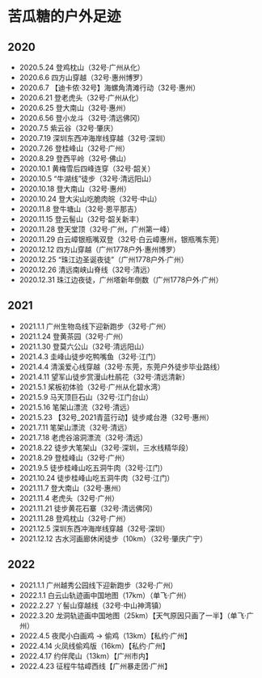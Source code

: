 # 苦瓜糖的户外足迹

## 2020

- 2020.5.24 登鸡枕山（32号·广州从化）
- 2020.6.6 四方山穿越（32号·惠州博罗）
- 2020.6.7 【迪卡侬·32号】海螺角清滩行动（32号·惠州）
- 2020.6.21 登老虎头（32号·广州从化）
- 2020.6.25 登大南山（32号·惠州）
- 2020.6.56 登小龙斗（32号·清远佛冈）
- 2020.7.5 紫云谷（32号·肇庆）
- 2020.7.19 深圳东西冲海岸线穿越（32号·深圳）
- 2020.7.26 登桂峰山（32号·广州）
- 2020.8.29 登西平岭（32号·佛山）
- 2020.10.1 黄梅雪后四峰连穿（32号·韶关）
- 2020.10.5 “牛湖线”徒步（32号·清远阳山）
- 2020.10.18 登大南山（32号·惠州）
- 2020.10.24 登大尖山吃脆肉皖（32号·中山）
- 2020.11.8 登牛塘山（32号·恩平那吉）
- 2020.11.15 登云髻山（32号·韶关新丰）
- 2020.11.28 登天堂顶（32号·广州，广州第一峰）
- 2020.11.29 白云嶂银瓶嘴双登（32号·白云嶂惠州，银瓶嘴东莞）
- 2020.12.12 四方山穿越（广州1778户外·惠州博罗）
- 2020.12.25 “珠江边圣诞夜徒”（广州1778户外·广州）
- 2020.12.26 清远南峡山脊线（32号·清远）
- 2020.12.31 珠江边夜徒，广州塔新年倒数（广州1778户外·广州）

## 2021

- 2021.1.1 广州生物岛线下迎新跑步（32号·广州）
- 2021.1.24 登黄茶园（32号·广州）
- 2021.1.30 登莫六公山（32号·清远阳山）
- 2021.4.3 圭峰山徒步吃鸭嘴鱼（32号·江门）
- 2021.4.4 清溪爱心线穿越（32号·东莞，东莞户外徒步毕业路线）
- 2021.4.11 望军山徒步赏漫山杜鹃花（32号·清远清新）
- 2021.5.1 桨板初体验（32号·广州从化碧水湾）
- 2021.5.9 马天顶巨石山（32号·江门台山）
- 2021.5.16 笔架山漂流（32号·清远）
- 2021.5.23 【32号_2021青蓝行动】徒步咸台港（32号·惠州）
- 2021.7.11 笔架山漂流（32号·清远）
- 2021.7.18 老虎谷溶洞漂流（32号·清远）
- 2021.8.22 徒步大笔架山（32号·深圳，三水线精华段）
- 2021.8.29 登桂峰山（32号·广州）
- 2021.9.5 徒步桂峰山吃五洞牛肉（32号·江门）
- 2021.10.24 徒步桂峰山吃五洞牛肉（32号·江门）
- 2021.11.7 登大南山（32号·惠州）
- 2021.11.4 老虎头（32号·广州）
- 2021.11.21 徒步黄花石寨（32号·清远佛冈）
- 2021.11.28 登鸡枕山（32号·广州）
- 2021.12.5 深圳东西冲海岸线穿越（32号·深圳）
- 2021.12.12 古水河画廊休闲徒步（10km）（32号·肇庆广宁）

## 2022

- 2021.1.1   广州越秀公园线下迎新跑步（32号·广州）
- 2022.1.1   白云山轨迹画中国地图（17km）（单飞·广州）
- 2022.2.27  丫髻山穿越线（32号·中山神湾镇）
- 2022.3.20  龙洞轨迹画中国地图（25km）【天气原因只画了一半】（单飞·广州）
- 2022.4.5   夜爬小白画鸡 → 偷鸡（13km）【私约·广州】
- 2022.4.14  火凤线偷鸡版（16km）【私约·广州】
- 2022.4.17  约伴爬山（13km）【广州市内】
- 2022.4.23  征程牛牯嶂西线【广州暴走团·广州】
